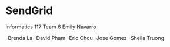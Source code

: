 # SendGrid
Informatics 117 Team 6
Emily Navarro

-Brenda La
-David Pham
-Eric Chou
-Jose Gomez
-Sheila Truong

